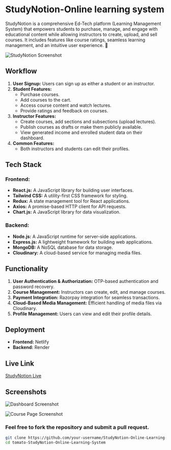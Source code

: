 # StudyNotion-Online learning system

StudyNotion is a comprehensive Ed-Tech platform (Learning Management System) that empowers students to purchase, manage, and engage with educational content while allowing instructors to create, upload, and sell courses. It includes features like course ratings, seamless learning management, and an intuitive user experience. 🚀

![StudyNotion Screenshot](https://github.com/ayushrajput545/StudyNotion-Ed-Tech-Platform/blob/main/Screenshot%202025-02-01%20211931.png)


## Workflow
1. **User Signup:** Users can sign up as either a student or an instructor.
2. **Student Features:**
   - Purchase courses.
   - Add courses to the cart.
   - Access course content and watch lectures.
   - Provide ratings and feedback on courses.
3. **Instructor Features:**
   - Create courses, add sections and subsections (upload lectures).
   - Publish courses as drafts or make them publicly available.
   - View generated income and enrolled student data on their dashboard.
4. **Common Features:**
   - Both instructors and students can edit their profiles.

## Tech Stack
### Frontend:
- **React.js:** A JavaScript library for building user interfaces.
- **Tailwind CSS:** A utility-first CSS framework for styling.
- **Redux:** A state management tool for React applications.
- **Axios:** A promise-based HTTP client for API requests.
- **Chart.js:** A JavaScript library for data visualization.

### Backend:
- **Node.js:** A JavaScript runtime for server-side applications.
- **Express.js:** A lightweight framework for building web applications.
- **MongoDB:** A NoSQL database for data storage.
- **Cloudinary:** A cloud-based service for managing media files.

## Functionality
1. **User Authentication & Authorization:** OTP-based authentication and password recovery.
2. **Course Management:** Instructors can create, edit, and manage courses.
3. **Payment Integration:** Razorpay integration for seamless transactions.
4. **Cloud-Based Media Management:** Efficient handling of media files via Cloudinary.
5. **Profile Management:** Users can view and edit their profile details.

## Deployment
- **Frontend:** Netlify
- **Backend:** Render

## Live Link
[StudyNotion Live](https://studynotion-edtec.netlify.app/) 

## Screenshots
![Dashboard Screenshot](https://github.com/ayushrajput545/StudyNotion-Ed-Tech-Platform/blob/main/Screenshot%202025-02-01%20211957.png)

![Course Page Screenshot](https://github.com/ayushrajput545/StudyNotion-Ed-Tech-Platform/blob/main/Screenshot%202025-02-01%20212936.png)

### Feel free to fork the repository and submit a pull request.
   ```bash
   git clone https://github.com/your-username/StudyNotion-Online-Learning-System-app.git
   cd tomato-StudyNotion-Online-Learning-System
   ```
